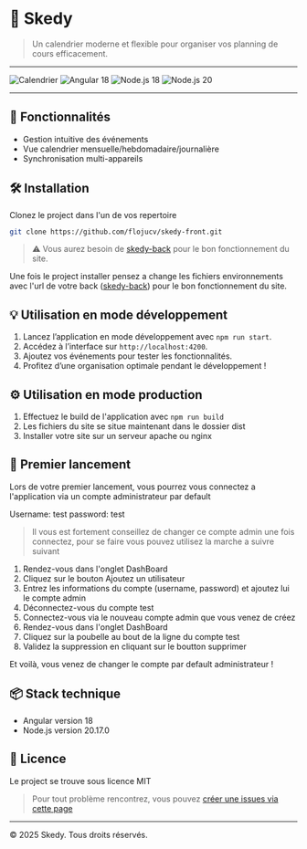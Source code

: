 # 📅 Skedy

> Un calendrier moderne et flexible pour organiser vos planning de cours efficacement.

---

<p align="left">
    <img src="https://img.shields.io/badge/Calendrier-Scolaire-blue?style=flat-square" alt="Calendrier">
    <img src="https://img.shields.io/badge/Angular-18-DD0031?logo=angular&logoColor=white&style=flat-square" alt="Angular 18">
    <img src="https://img.shields.io/badge/NPM-10.8.2-339933?logo=NPM&logoColor=white&style=flat-square" alt="Node.js 18">
    <img src="https://img.shields.io/badge/Node.js-v20.17.0-339933?logo=node.js&logoColor=white&style=flat-square" alt="Node.js 20">
</p>

---

## 🚀 Fonctionnalités

- Gestion intuitive des événements
- Vue calendrier mensuelle/hebdomadaire/journalière
- Synchronisation multi-appareils

## 🛠️ Installation
Clonez le project dans l'un de vos repertoire
```bash
git clone https://github.com/flojucv/skedy-front.git
```
> ⚠︎ Vous aurez besoin de [skedy-back](https://github.com/flojucv/skedy-back.git) pour le bon fonctionnement du site.

Une fois le project installer pensez a change les fichiers environnements avec l'url de votre back ([skedy-back](https://github.com/flojucv/skedy-back.git)) pour le bon fonctionnement du site.


### 

## 💡 Utilisation en mode développement

1. Lancez l’application en mode développement avec `npm run start`.
2. Accédez à l’interface sur `http://localhost:4200`.
3. Ajoutez vos événements pour tester les fonctionnalités.
4. Profitez d’une organisation optimale pendant le développement !

## ⚙️ Utilisation en mode production
1. Effectuez le build de l'application avec `npm run build`
2. Les fichiers du site se situe maintenant dans le dossier dist
3. Installer votre site sur un serveur apache ou nginx

## 🥇 Premier lancement
Lors de votre premier lancement, vous pourrez vous connectez a l'application via un compte administrateur par default

Username: test
password: test

> Il vous est fortement conseillez de changer ce compte admin une fois connectez, pour se faire vous pouvez utilisez la marche a suivre suivant

1. Rendez-vous dans l'onglet DashBoard
2. Cliquez sur le bouton Ajoutez un utilisateur
3. Entrez les informations du compte (username, password) et ajoutez lui le compte admin
4. Déconnectez-vous du compte test
5. Connectez-vous via le nouveau compte admin que vous venez de créez
6. Rendez-vous dans l'onglet DashBoard
7. Cliquez sur la poubelle au bout de la ligne du compte test
8. Validez la suppression en cliquant sur le boutton supprimer

Et voilà, vous venez de changer le compte par default administrateur !

## 📦 Stack technique

- Angular version 18
- Node.js version 20.17.0

## 🤝 Licence

Le project se trouve sous licence MIT

> Pour tout problème rencontrez, vous pouvez [créer une issues via cette page](https://github.com/flojucv/skedy-front/issues)

---

© 2025 Skedy. Tous droits réservés.